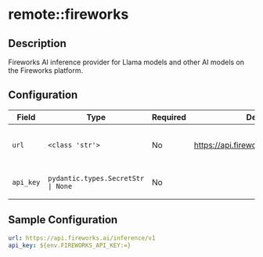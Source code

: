 # remote::fireworks

## Description

Fireworks AI inference provider for Llama models and other AI models on the Fireworks platform.

## Configuration

| Field | Type | Required | Default | Description |
|-------|------|----------|---------|-------------|
| `url` | `<class 'str'>` | No | https://api.fireworks.ai/inference/v1 | The URL for the Fireworks server |
| `api_key` | `pydantic.types.SecretStr \| None` | No |  | The Fireworks.ai API Key |

## Sample Configuration

```yaml
url: https://api.fireworks.ai/inference/v1
api_key: ${env.FIREWORKS_API_KEY:=}

```

